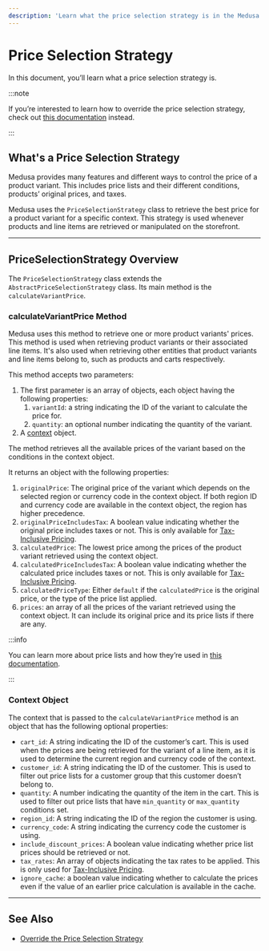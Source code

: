 ```yaml
---
description: 'Learn what the price selection strategy is in the Medusa backend. The price selection strategy retrieves the best price for a product variant for a specific context.'
---
```


# Price Selection Strategy

In this document, you’ll learn what a price selection strategy is.

:::note

If you’re interested to learn how to override the price selection strategy, check out [this documentation](./backend/override-price-selection-strategy.md) instead.

:::

## What's a Price Selection Strategy

Medusa provides many features and different ways to control the price of a product variant. This includes price lists and their different conditions, products’ original prices, and taxes.

Medusa uses the `PriceSelectionStrategy` class to retrieve the best price for a product variant for a specific context. This strategy is used whenever products and line items are retrieved or manipulated on the storefront.

---

## PriceSelectionStrategy Overview

The `PriceSelectionStrategy` class extends the `AbstractPriceSelectionStrategy` class. Its main method is the `calculateVariantPrice`.

### calculateVariantPrice Method

Medusa uses this method to retrieve one or more product variants' prices. This method is used when retrieving product variants or their associated line items. It's also used when retrieving other entities that product variants and line items belong to, such as products and carts respectively.

This method accepts two parameters:

1. The first parameter is an array of objects, each object having the following properties:
   1. `variantId`: a string indicating the ID of the variant to calculate the price for.
   2. `quantity`: an optional number indicating the quantity of the variant.
2. A [context](#context-object) object.

The method retrieves all the available prices of the variant based on the conditions in the context object.

It returns an object with the following properties:

1. `originalPrice`: The original price of the variant which depends on the selected region or currency code in the context object. If both region ID and currency code are available in the context object, the region has higher precedence.
2. `originalPriceIncludesTax`: A boolean value indicating whether the original price includes taxes or not. This is only available for [Tax-Inclusive Pricing](../taxes/inclusive-pricing.md).
3. `calculatedPrice`: The lowest price among the prices of the product variant retrieved using the context object.
4. `calculatedPriceIncludesTax`: A boolean value indicating whether the calculated price includes taxes or not. This is only available for [Tax-Inclusive Pricing](../taxes/inclusive-pricing.md).
5. `calculatedPriceType`: Either `default` if the `calculatedPrice` is the original price, or the type of the price list applied.
6. `prices`: an array of all the prices of the variant retrieved using the context object. It can include its original price and its price lists if there are any.

:::info

You can learn more about price lists and how they’re used in [this documentation](./price-lists.md).

:::

### Context Object

The context that is passed to the `calculateVariantPrice` method is an object that has the following optional properties:

- `cart_id`: A string indicating the ID of the customer’s cart. This is used when the prices are being retrieved for the variant of a line item, as it is used to determine the current region and currency code of the context.
- `customer_id`: A string indicating the ID of the customer. This is used to filter out price lists for a customer group that this customer doesn’t belong to.
- `quantity`: A number indicating the quantity of the item in the cart. This is used to filter out price lists that have `min_quantity` or `max_quantity` conditions set.
- `region_id`: A string indicating the ID of the region the customer is using.
- `currency_code`: A string indicating the currency code the customer is using.
- `include_discount_prices`: A boolean value indicating whether price list prices should be retrieved or not.
- `tax_rates`: An array of objects indicating the tax rates to be applied. This is only used for [Tax-Inclusive Pricing](../taxes/inclusive-pricing.md).
- `ignore_cache`: a boolean value indicating whether to calculate the prices even if the value of an earlier price calculation is available in the cache.

---

## See Also

- [Override the Price Selection Strategy](./backend/override-price-selection-strategy.md)